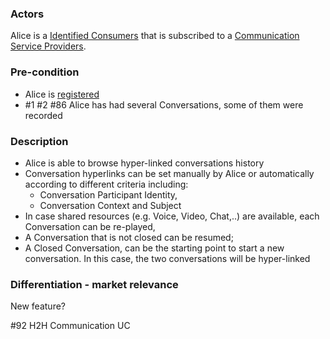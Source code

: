 ### Actors

Alice is a [Identified Consumers](https://github.com/reTHINK-project/use-cases/blob/master/docs/D1.1/business-models/business-roles.md#identified-service-consumer) that is subscribed to a [Communication Service Providers](https://github.com/reTHINK-project/use-cases/blob/master/docs/D1.1/business-models/business-roles.md#communication-service-provider).
### Pre-condition
- Alice is [registered](https://github.com/reTHINK-project/use-cases/blob/master/docs/User%20Authentication%20and%20Registration.md) 
- #1 #2 #86 Alice has had several Conversations, some of them were recorded 
### Description
- Alice is able to browse hyper-linked conversations history
- Conversation hyperlinks can be set manually by Alice or automatically according to different criteria including:
  - Conversation Participant Identity, 
  - Conversation Context and Subject 
- In case shared resources (e.g. Voice, Video, Chat,..) are available, each Conversation can be re-played,
- A Conversation that is not closed can be resumed;
- A  Closed Conversation, can be the starting point to start a new conversation. In this case, the two conversations will be hyper-linked
### Differentiation - market relevance

New feature?

#92 H2H Communication UC
